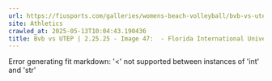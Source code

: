 ```yaml
---
url: https://fiusports.com/galleries/womens-beach-volleyball/bvb-vs-utep-2-25-25/image-47/356/62727
site: Athletics
crawled_at: 2025-05-13T10:04:43.190436
title: Bvb vs UTEP | 2.25.25 - Image 47:  - Florida International University
---
```


Error generating fit markdown: '<' not supported between instances of 'int' and 'str'